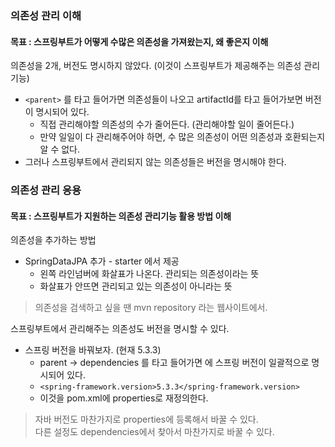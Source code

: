 ### 의존성 관리 이해
#### 목표 : 스프링부트가 어떻게 수많은 의존성을 가져왔는지, 왜 좋은지 이해
의존성을 2개, 버전도 명시하지 않았다. (이것이 스프링부트가 제공해주는 의존성 관리 기능)
- `<parent>` 를 타고 들어가면 의존성들이 나오고 artifactId를 타고 들어가보면 버전이 명시되어 있다.
    - 직접 관리해야할 의존성의 수가 줄어든다. (관리해야할 일이 줄어든다.)
    - 만약 일일이 다 관리해주어야 하면, 수 많은 의존성이 어떤 의존성과 호환되는지 알 수 없다.
- 그러나 스프링부트에서 관리되지 않는 의존성들은 버전을 명시해야 한다.

### 의존성 관리 응용
#### 목표 : 스프링부트가 지원하는 의존성 관리기능 활용 방법 이해
의존성을 추가하는 방법
- SpringDataJPA 추가 - starter 에서 제공
    - 왼쪽 라인넘버에 화살표가 나온다. 관리되는 의존성이라는 뜻
    - 화살표가 안뜨면 관리되고 있는 의존성이 아니라는 뜻
> 의존성을 검색하고 싶을 땐 mvn repository 라는 웹사이트에서.

스프링부트에서 관리해주는 의존성도 버전을 명시할 수 있다.
- 스프링 버전을 바꿔보자. (현재 5.3.3)
    - parent -> dependencies 를 타고 들어가면 <properties>에 스프링 버전이 일괄적으로 명시되어 있다.
    - `<spring-framework.version>5.3.3</spring-framework.version>`
    - 이것을 pom.xml에 properties로 재정의한다.
> 자바 버전도 마찬가지로 properties에 등록해서 바꿀 수 있다.   
> 다른 설정도 dependencies에서 찾아서 마찬가지로 바꿀 수 있다.
